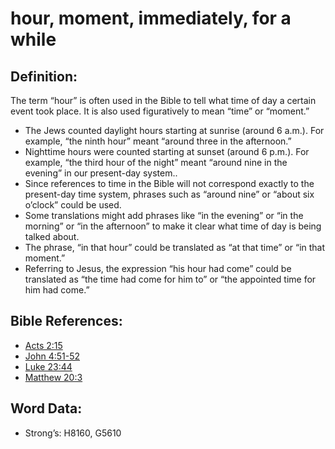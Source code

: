 # hour, moment, immediately, for a while

## Definition:

The term “hour” is often used in the Bible to tell what time of day a certain event took place. It is also used figuratively to mean “time” or “moment.”

* The Jews counted daylight hours starting at sunrise (around 6 a.m.). For example, “the ninth hour” meant “around three in the afternoon.”
* Nighttime hours were counted starting at sunset (around 6 p.m.). For example, “the third hour of the night” meant “around nine in the evening” in our present-day system..
* Since references to time in the Bible will not correspond exactly to the present-day time system, phrases such as “around nine” or “about six o’clock” could be used.
* Some translations might add phrases like “in the evening” or “in the morning” or “in the afternoon” to make it clear what time of day is being talked about.
* The phrase, “in that hour” could be translated as “at that time” or “in that moment.”
* Referring to Jesus, the expression “his hour had come” could be translated as “the time had come for him to” or “the appointed time for him had come.”

## Bible References:

* [Acts 2:15](rc://en/tn/help/act/02/15)
* [John 4:51-52](rc://en/tn/help/jhn/04/51)
* [Luke 23:44](rc://en/tn/help/luk/23/44)
* [Matthew 20:3](rc://en/tn/help/mat/20/03)

## Word Data:

* Strong’s: H8160, G5610
